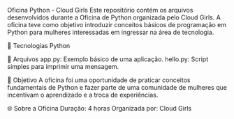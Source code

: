 Oficina Python - Cloud Girls
Este repositório contém os arquivos desenvolvidos durante a Oficina de Python organizada pelo Cloud Girls. A oficina teve como objetivo introduzir conceitos básicos de programação em Python para mulheres interessadas em ingressar na área de tecnologia.

🚀 Tecnologias
Python

📂 Arquivos
app.py: Exemplo básico de uma aplicação.
hello.py: Script simples para imprimir uma mensagem.

🎯 Objetivo
A oficina foi uma oportunidade de praticar conceitos fundamentais de Python e fazer parte de uma comunidade de mulheres que incentivam o aprendizado e a troca de experiências.

🌐 Sobre a Oficina
Duração: 4 horas
Organizada por: Cloud Girls
